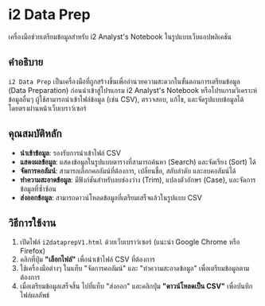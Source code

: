 # i2 Data Prep

เครื่องมือช่วยเตรียมข้อมูลสำหรับ i2 Analyst's Notebook ในรูปแบบเว็บแอปพลิเคชัน

## คำอธิบาย

`i2 Data Prep` เป็นเครื่องมือที่ถูกสร้างขึ้นเพื่ออำนวยความสะดวกในขั้นตอนการเตรียมข้อมูล (Data Preparation) ก่อนนำเข้าสู่โปรแกรม i2 Analyst's Notebook หรือโปรแกรมวิเคราะห์ข้อมูลอื่นๆ ผู้ใช้สามารถนำเข้าไฟล์ข้อมูล (เช่น CSV), ตรวจสอบ, แก้ไข, และจัดรูปแบบข้อมูลได้โดยตรงผ่านหน้าเว็บเบราว์เซอร์

## คุณสมบัติหลัก

*   **นำเข้าข้อมูล**: รองรับการนำเข้าไฟล์ CSV
*   **แสดงผลข้อมูล**: แสดงข้อมูลในรูปแบบตารางที่สามารถค้นหา (Search) และจัดเรียง (Sort) ได้
*   **จัดการคอลัมน์**: สามารถเลือกคอลัมน์ที่ต้องการ, เปลี่ยนชื่อ, สลับลำดับ และลบคอลัมน์ได้
*   **ทำความสะอาดข้อมูล**: มีฟังก์ชันสำหรับลบช่องว่าง (Trim), แปลงตัวอักษร (Case), และจัดการข้อมูลที่ซ้ำซ้อน
*   **ส่งออกข้อมูล**: สามารถดาวน์โหลดข้อมูลที่เตรียมเสร็จแล้วในรูปแบบ CSV

## วิธีการใช้งาน

1.  เปิดไฟล์ `i2dataprepV1.html` ด้วยเว็บเบราว์เซอร์ (แนะนำ Google Chrome หรือ Firefox)
2.  คลิกที่ปุ่ม **"เลือกไฟล์"** เพื่อนำเข้าไฟล์ CSV ที่ต้องการ
3.  ใช้เครื่องมือต่างๆ ในแท็บ "จัดการคอลัมน์" และ "ทำความสะอาดข้อมูล" เพื่อเตรียมข้อมูลตามต้องการ
4.  เมื่อเตรียมข้อมูลเสร็จสิ้น ไปที่แท็บ "ส่งออก" และคลิกปุ่ม **"ดาวน์โหลดเป็น CSV"** เพื่อบันทึกไฟล์ผลลัพธ์ 